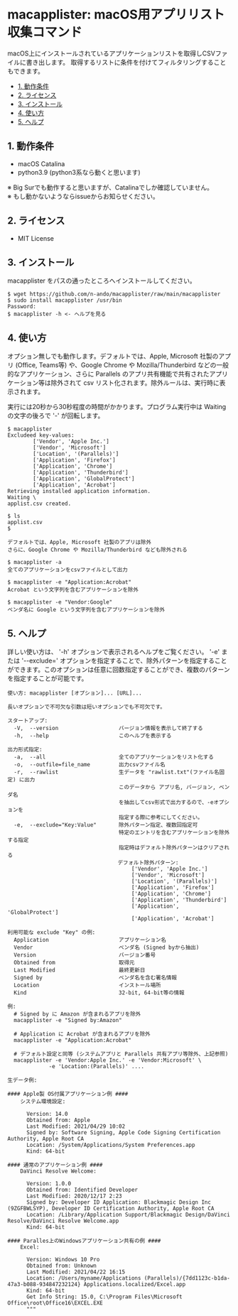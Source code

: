 # macapplister: macOS用アプリリスト収集コマンド

macOS上にインストールされているアプリケーションリストを取得しCSVファイルに書き出します。
取得するリストに条件を付けてフィルタリングすることもできます。

<!-- TOC -->

- [1. 動作条件](#1-動作条件)
- [2. ライセンス](#2-ライセンス)
- [3. インストール](#3-インストール)
- [4. 使い方](#4-使い方)
- [5. ヘルプ](#5-ヘルプ)

<!-- /TOC -->

## 1. 動作条件
- macOS Catalina
- python3.9 (python3系なら動くと思います)

※ Big Surでも動作すると思いますが、Catalinaでしか確認していません。<br/>
※ もし動かないようならissueからお知らせください。

## 2. ライセンス
- MIT License

## 3. インストール
macapplister をパスの通ったところへインストールしてください。

```console
$ wget https://github.com/n-ando/macapplister/raw/main/macapplister
$ sudo install macapplister /usr/bin
Password:
$ macapplister -h <- ヘルプを見る
```

## 4. 使い方
オプション無しでも動作します。デフォルトでは、Apple, Microsoft 社製のアプリ (Office, Teams等) や、Google Chrome や Mozilla/Thunderbird などの一般的なアプリケーション、さらに Parallels のアプリ共有機能で共有されたアプリケーション等は除外されて csv リスト化されます。除外ルールは、実行時に表示されます。

実行には20秒から30秒程度の時間がかかります。プログラム実行中は Waiting の文字の後ろで '-' が回転します。

```console
$ macapplister
Excludeed key-values:
        ['Vendor', 'Apple Inc.']
        ['Vendor', 'Microsoft']
        ['Location', '(Parallels)']
        ['Application', 'Firefox']
        ['Application', 'Chrome']
        ['Application', 'Thunderbird']
        ['Application', 'GlobalProtect']
        ['Application', 'Acrobat']
Retrieving installed application information.
Waiting \
applist.csv created.

$ ls
applist.csv
$

デフォルトでは、Apple, Microsoft 社製のアプリは除外
さらに、Google Chrome や Mozilla/Thunderbird なども除外される

$ macapplister -a
全てのアプリケーションをcsvファイルとして出力

$ macapplister -e "Application:Acrobat"
Acrobat という文字列を含むアプリケーションを除外

$ macapplister -e "Vendor:Google"
ベンダ名に Google という文字列を含むアプリケーションを除外
```

## 5. ヘルプ
詳しい使い方は、 '-h' オプションで表示されるヘルプをご覧ください。
'-e' または '--exclude=' オプションを指定することで、除外パターンを指定することができます。このオプションは任意に回数指定することができ、複数のパターンを指定することが可能です。

```console
使い方: macapplister [オプション]... [URL]...

長いオプションで不可欠な引数は短いオプションでも不可欠です。

スタートアップ:
  -V,  --version                   バージョン情報を表示して終了する
  -h,  --help                      このヘルプを表示する

出力形式指定:
  -a,  --all                       全てのアプリケーションをリスト化する
  -o,  --outfile=file_name         出力csvファイル名
  -r,  --rawlist                   生データを "rawlist.txt"(ファイル名固定) に出力
                                   このデータから アプリ名, バージョン, ベンダ名
                                   を抽出してcsv形式で出力するので、-eオプションを
                                   指定する際に参考にしてください。
  -e,  --exclude="Key:Value"       除外パターン指定、複数回指定可
                                   特定のエントリを含むアプリケーションを除外する指定
                                   指定時はデフォルト除外パターンはクリアされる
  　                               デフォルト除外パターン:
                                       ['Vendor', 'Apple Inc.']
                                       ['Vendor', 'Microsoft']
                                       ['Location', '(Parallels)']
                                       ['Application', 'Firefox']
                                       ['Application', 'Chrome']
                                       ['Application', 'Thunderbird']
                                       ['Application', 'GlobalProtect']
                                       ['Application', 'Acrobat']

利用可能な exclude "Key" の例:
  Application                      アプリケーション名
  Vendor                           ベンダ名 (Signed byから抽出)
  Version                          バージョン番号
  Obtained from                    取得元
  Last Modified                    最終更新日
  Signed by                        ベンダ名を含む署名情報
  Location                         インストール場所
  Kind                             32-bit, 64-bit等の情報

例:
  # Signed by に Amazon が含まれるアプリを除外
  macapplister -e "Signed by:Amazon"

  # Application に Acrobat が含まれるアプリを除外
  macapplister -e "Application:Acrobat"

  # デフォルト設定と同等 (システムアプリと Parallels 共有アプリ等除外、上記参照)
  macapplister -e 'Vendor:Apple Inc.' -e 'Vendor:Microsoft' \
             -e 'Location:(Parallels)' ....

生データ例:

#### Apple製 OS付属アプリケーション例 ####
    システム環境設定:

      Version: 14.0
      Obtained from: Apple
      Last Modified: 2021/04/29 10:02
      Signed by: Software Signing, Apple Code Signing Certification Authority, Apple Root CA
      Location: /System/Applications/System Preferences.app
      Kind: 64-bit

#### 通常のアプリケーション例 ####
    DaVinci Resolve Welcome:

      Version: 1.0.0
      Obtained from: Identified Developer
      Last Modified: 2020/12/17 2:23
      Signed by: Developer ID Application: Blackmagic Design Inc (9ZGFBWLSYP), Developer ID Certification Authority, Apple Root CA
      Location: /Library/Application Support/Blackmagic Design/DaVinci Resolve/DaVinci Resolve Welcome.app
      Kind: 64-bit

#### Paralles上のWindowsアプリケーション共有の例 ####
    Excel:

      Version: Windows 10 Pro
      Obtained from: Unknown
      Last Modified: 2021/04/22 16:15
      Location: /Users/myname/Applications (Parallels)/{7dd1123c-b1da-47a3-b088-934847232124} Applications.localized/Excel.app
      Kind: 64-bit
      Get Info String: 15.0, C:\Program Files\Microsoft Office\root\Office16\EXCEL.EXE
      """
```